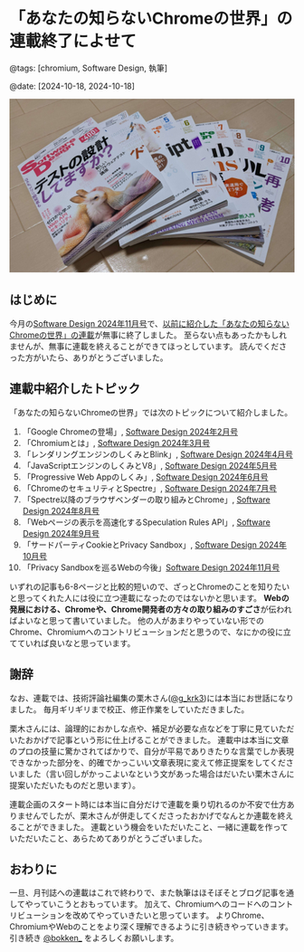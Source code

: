 # 「あなたの知らないChromeの世界」の連載終了によせて

@tags: [chromium, Software Design, 執筆]

@date: [2024-10-18, 2024-10-18]

![software design雑誌](./img/software_design_magazines.jpg)

## はじめに

今月の[Software Design 2024年11月号](https://gihyo.jp/magazine/SD/archive/2024/202411)で、[以前に紹介した「あなたの知らないChromeの世界」の連載](/articles/2024-01-31/software-design-2024-02.html)が無事に終了しました。
至らない点もあったかもしれませんが、無事に連載を終えることができてほっとしています。
読んでくださった方がいたら、ありがとうございました。


## 連載中紹介したトピック

「あなたの知らないChromeの世界」では次のトピックについて紹介しました。

1. 「Google Chromeの登場」, [Software Design 2024年2月号](https://gihyo.jp/magazine/SD/archive/2024/202402)
1. 「Chromiumとは」, [Software Design 2024年3月号](https://gihyo.jp/magazine/SD/archive/2024/202403)
1. 「レンダリングエンジンのしくみとBlink」, [Software Design 2024年4月号](https://gihyo.jp/magazine/SD/archive/2024/202404)
1. 「JavaScriptエンジンのしくみとV8」, [Software Design 2024年5月号](https://gihyo.jp/magazine/SD/archive/2024/202405)
1. 「Progressive Web Appのしくみ」, [Software Design 2024年6月号](https://gihyo.jp/magazine/SD/archive/2024/202406)
1. 「ChromeのセキュリティとSpectre」, [Software Design 2024年7月号](https://gihyo.jp/magazine/SD/archive/2024/202407)
1. 「Spectre以降のブラウザベンダーの取り組みとChrome」, [Software Design 2024年8月号](https://gihyo.jp/magazine/SD/archive/2024/202408)
1. 「Webページの表示を高速化するSpeculation Rules API」, [Software Design 2024年9月号](https://gihyo.jp/magazine/SD/archive/2024/202409)
1. 「サードパーティCookieとPrivacy Sandbox」, [Software Design 2024年10月号](https://gihyo.jp/magazine/SD/archive/2024/202410)
1. 「Privacy Sandboxを巡るWebの今後」[Software Design 2024年11月号](https://gihyo.jp/magazine/SD/archive/2024/202411)

いずれの記事も6-8ページと比較的短いので、ざっとChromeのことを知りたいと思ってくれた人には役に立つ連載になったのではないかと思います。
**Webの発展における、Chromeや、Chrome開発者の方々の取り組みのすごさ**が伝わればよいなと思って書いていました。
他の人があまりやっていない形でのChrome、Chromiumへのコントリビューションだと思うので、なにかの役に立てていれば良いなと思っています。

## 謝辞

なお、連載では、技術評論社編集の栗木さん([@g_krk3](https://twitter.com/g_krk3))には本当にお世話になりました。
毎月ギリギリまで校正、修正作業をしていただきました。

栗木さんには、論理的におかしな点や、補足が必要な点などを丁寧に見ていただいたおかげで記事という形に仕上げることができました。
連載中は本当に文章のプロの技量に驚かされてばかりで、自分が平易でありきたりな言葉でしか表現できなかった部分を、的確でかっこいい文章表現に変えて修正提案をしてくださいました（言い回しがかっこよいなという文があった場合はだいたい栗木さんに提案いただいたものだと思います）。

連載企画のスタート時には本当に自分だけで連載を乗り切れるのか不安で仕方ありませんでしたが、栗木さんが併走してくださったおかげでなんとか連載を終えることができました。
連載という機会をいただいたこと、一緒に連載を作っていただいたこと、あらためてありがとうございました。

## おわりに

一旦、月刊誌への連載はこれで終わりで、また執筆はほそぼそとブログ記事を通してやっていこうとおもっています。
加えて、Chromiumへのコードへのコントリビューションを改めてやっていきたいと思っています。
よりChrome、ChromiumやWebのことをより深く理解できるように引き続きやっていきます。
引き続き [@bokken_](https://twitter.com/bokken_) をよろしくお願いします。
